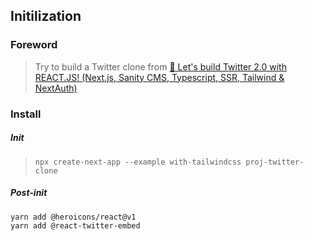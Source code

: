
## Initilization

### Foreword

> Try to build a Twitter clone from [🔴 Let's build Twitter 2.0 with REACT.JS! (Next.js, Sanity CMS, Typescript, SSR, Tailwind & NextAuth)](https://www.youtube.com/watch?v=rCselwxbUgA)

### Install

##### Init

> `npx create-next-app --example with-tailwindcss proj-twitter-clone`

##### Post-init

```bash
yarn add @heroicons/react@v1
yarn add @react-twitter-embed
```
